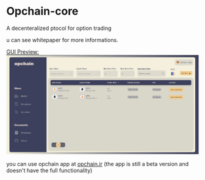 # Opchain-core

A decenteralized ptocol for option trading

u can see whitepaper for more informations.

[GUI Preview:](https://github.com/ChainMates/Opchain-interface)
![Opchain GUI Preview](/interfacePreview.png "Opchain GUI Preview")

you can use opchain app at [opchain.ir](https://opchain.ir) (the app is still a beta version and doesn't have the full functionality)
